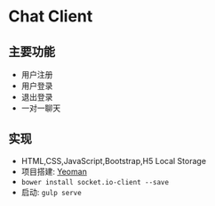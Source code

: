 # Chat Client

## 主要功能
* 用户注册
* 用户登录
* 退出登录
* 一对一聊天

## 实现
* HTML,CSS,JavaScript,Bootstrap,H5 Local Storage
* 项目搭建: [Yeoman](http://yeoman.io/learning/)
* ``` bower install socket.io-client --save ```
* 启动: ``` gulp serve ```
